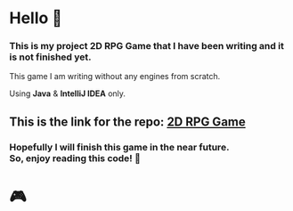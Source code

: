 # Hello 👋
### This is my project <strong>2D RPG Game</strong> that I have been writing and it is not finished yet.

<p>This game I am writing without any engines from scratch.</p>
<p>Using <strong>Java</strong> & <strong>IntelliJ IDEA</strong> only.</p>

This is the link for the repo: [2D RPG Game](https://github.com/Runador/Game2d/tree/main)
---

### Hopefully I will finish this game in the near future. <br> So, enjoy reading this code! 📖

# 🎮

